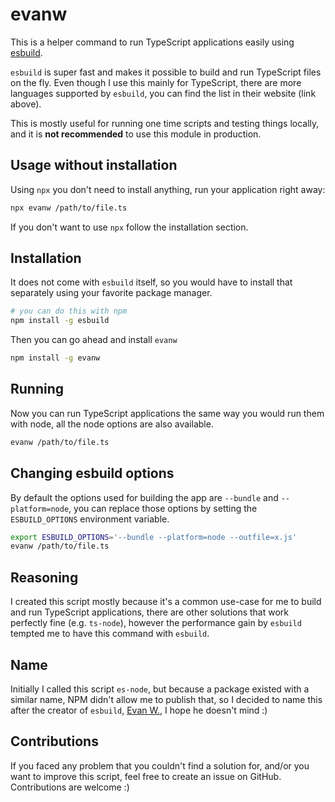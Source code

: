 # evanw

This is a helper command to run TypeScript applications easily using [esbuild](https://esbuild.github.io/).

`esbuild` is super fast and makes it possible to build and run TypeScript files on the fly. Even though I use this mainly for TypeScript, there are more languages supported by `esbuild`, you can find the list in their website (link above).

This is mostly useful for running one time scripts and testing things locally, and it is **not recommended** to use this module in production.

## Usage without installation

Using `npx` you don't need to install anything, run your application right away:

```bash
npx evanw /path/to/file.ts
```

If you don't want to use `npx` follow the installation section.

## Installation

It does not come with `esbuild` itself, so you would have to install that separately using your favorite package manager.

```bash
# you can do this with npm
npm install -g esbuild
```

Then you can go ahead and install `evanw`

```bash
npm install -g evanw
```

## Running

Now you can run TypeScript applications the same way you would run them with node, all the node options are also available.

```bash
evanw /path/to/file.ts
```

## Changing esbuild options

By default the options used for building the app are `--bundle` and `--platform=node`, you can replace those options by setting the `ESBUILD_OPTIONS` environment variable.

```bash
export ESBUILD_OPTIONS='--bundle --platform=node --outfile=x.js'
evanw /path/to/file.ts
```

## Reasoning

I created this script mostly because it's a common use-case for me to build and run TypeScript applications, there are other solutions that work perfectly fine (e.g. `ts-node`), however the performance gain by `esbuild` tempted me to have this command with `esbuild`.

## Name

Initially I called this script `es-node`, but because a package existed with a similar name, NPM didn't allow me to publish that, so I decided to name this after the creator of `esbuild`, [Evan W.](https://github.com/evanw), I hope he doesn't mind :)

## Contributions

If you faced any problem that you couldn't find a solution for, and/or you want to improve this script, feel free to create an issue on GitHub. Contributions are welcome :)